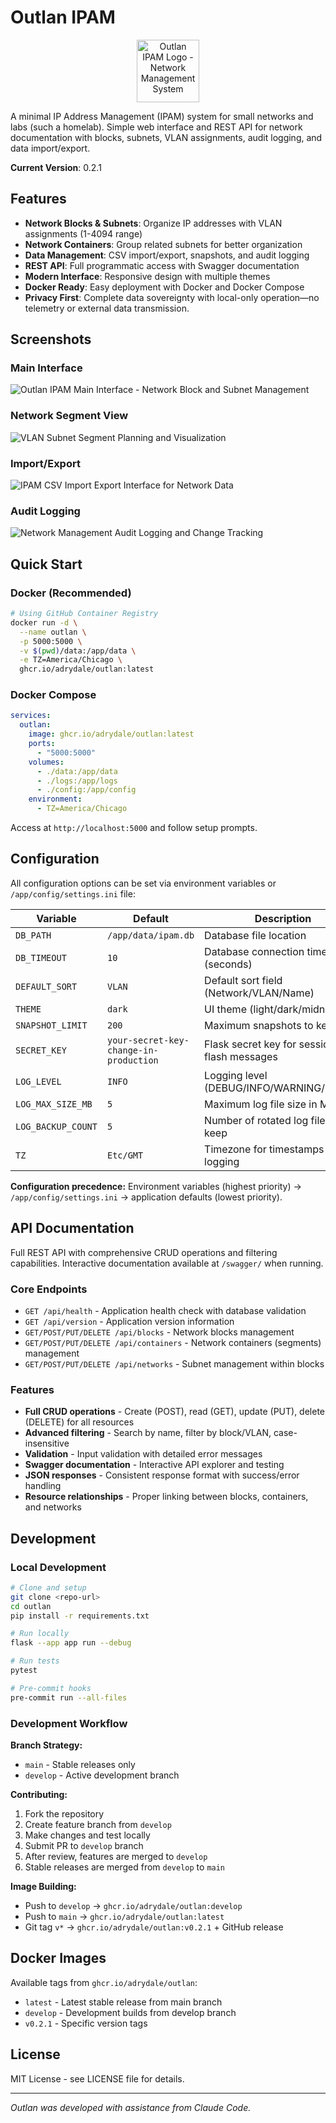 # Outlan IPAM

<p align="center">
  <img src="app/static/img/outlan_logo.svg" alt="Outlan IPAM Logo - Network Management System" width="100" height="100">
</p>

A minimal IP Address Management (IPAM) system for small networks and labs (such a homelab). Simple web interface and REST API for network documentation with blocks, subnets, VLAN assignments, audit logging, and data import/export.

**Current Version**: 0.2.1

## Features

- **Network Blocks & Subnets**: Organize IP addresses with VLAN assignments (1-4094 range)
- **Network Containers**: Group related subnets for better organization
- **Data Management**: CSV import/export, snapshots, and audit logging
- **REST API**: Full programmatic access with Swagger documentation
- **Modern Interface**: Responsive design with multiple themes
- **Docker Ready**: Easy deployment with Docker and Docker Compose
- **Privacy First**: Complete data sovereignty with local-only operation—no telemetry or external data transmission.

## Screenshots

### Main Interface
![Outlan IPAM Main Interface - Network Block and Subnet Management](screenshots/screenshot_main_interface.png)

### Network Segment View
![VLAN Subnet Segment Planning and Visualization](screenshots/screenshot_segment_view.png)

### Import/Export
![IPAM CSV Import Export Interface for Network Data](screenshots/screenshot_import_export.png)

### Audit Logging
![Network Management Audit Logging and Change Tracking](screenshots/screenshot_audit_page.png)

## Quick Start

### Docker (Recommended)

```bash
# Using GitHub Container Registry
docker run -d \
  --name outlan \
  -p 5000:5000 \
  -v $(pwd)/data:/app/data \
  -e TZ=America/Chicago \
  ghcr.io/adrydale/outlan:latest
```

### Docker Compose

```yaml
services:
  outlan:
    image: ghcr.io/adrydale/outlan:latest
    ports:
      - "5000:5000"
    volumes:
      - ./data:/app/data
      - ./logs:/app/logs
      - ./config:/app/config
    environment:
      - TZ=America/Chicago
```

Access at `http://localhost:5000` and follow setup prompts.

## Configuration

All configuration options can be set via environment variables or `/app/config/settings.ini` file:

| Variable | Default | Description |
|----------|---------|-------------|
| `DB_PATH` | `/app/data/ipam.db` | Database file location |
| `DB_TIMEOUT` | `10` | Database connection timeout (seconds) |
| `DEFAULT_SORT` | `VLAN` | Default sort field (Network/VLAN/Name) |
| `THEME` | `dark` | UI theme (light/dark/midnight) |
| `SNAPSHOT_LIMIT` | `200` | Maximum snapshots to keep |
| `SECRET_KEY` | `your-secret-key-change-in-production` | Flask secret key for sessions and flash messages |
| `LOG_LEVEL` | `INFO` | Logging level (DEBUG/INFO/WARNING/ERROR) |
| `LOG_MAX_SIZE_MB` | `5` | Maximum log file size in MB |
| `LOG_BACKUP_COUNT` | `5` | Number of rotated log files to keep |
| `TZ` | `Etc/GMT` | Timezone for timestamps and logging |

**Configuration precedence:** Environment variables (highest priority) → `/app/config/settings.ini` → application defaults (lowest priority).

## API Documentation

Full REST API with comprehensive CRUD operations and filtering capabilities. Interactive documentation available at `/swagger/` when running.

### Core Endpoints
- `GET /api/health` - Application health check with database validation
- `GET /api/version` - Application version information
- `GET/POST/PUT/DELETE /api/blocks` - Network blocks management
- `GET/POST/PUT/DELETE /api/containers` - Network containers (segments) management
- `GET/POST/PUT/DELETE /api/networks` - Subnet management within blocks

### Features
- **Full CRUD operations** - Create (POST), read (GET), update (PUT), delete (DELETE) for all resources
- **Advanced filtering** - Search by name, filter by block/VLAN, case-insensitive
- **Validation** - Input validation with detailed error messages
- **Swagger documentation** - Interactive API explorer and testing
- **JSON responses** - Consistent response format with success/error handling
- **Resource relationships** - Proper linking between blocks, containers, and networks

## Development

### Local Development
```bash
# Clone and setup
git clone <repo-url>
cd outlan
pip install -r requirements.txt

# Run locally
flask --app app run --debug

# Run tests  
pytest

# Pre-commit hooks
pre-commit run --all-files
```

### Development Workflow

**Branch Strategy:**
- `main` - Stable releases only
- `develop` - Active development branch

**Contributing:**
1. Fork the repository
2. Create feature branch from `develop` 
3. Make changes and test locally
4. Submit PR to `develop` branch
5. After review, features are merged to `develop`
6. Stable releases are merged from `develop` to `main`

**Image Building:**
- Push to `develop` → `ghcr.io/adrydale/outlan:develop`
- Push to `main` → `ghcr.io/adrydale/outlan:latest`
- Git tag `v*` → `ghcr.io/adrydale/outlan:v0.2.1` + GitHub release

## Docker Images

Available tags from `ghcr.io/adrydale/outlan`:
- `latest` - Latest stable release from main branch
- `develop` - Development builds from develop branch
- `v0.2.1` - Specific version tags

## License

MIT License - see LICENSE file for details.

---

*Outlan was developed with assistance from Claude Code.*
